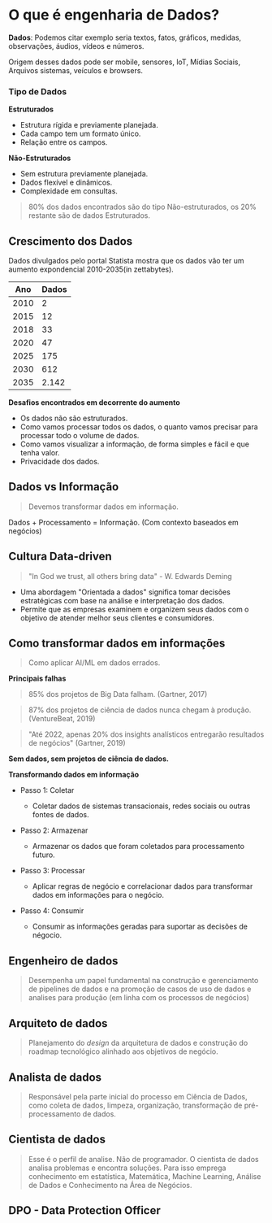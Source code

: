 # O que é engenharia de Dados?
  
**Dados**: Podemos citar exemplo seria textos, fatos, gráficos, medidas, observações, áudios, vídeos e números.  
  
Origem desses dados pode ser mobile, sensores, loT, Mídias Sociais, Arquivos sistemas, veículos e browsers.  
  
### Tipo de Dados  
  
**Estruturados**  
  
- Estrutura rígida e previamente planejada.
- Cada campo tem um formato único.
- Relação entre os campos.  
  
**Não-Estruturados**

- Sem estrutura previamente planejada.
- Dados flexível e dinâmicos.
- Complexidade em consultas.

> 80% dos dados encontrados são do tipo Não-estruturados, os 20% restante são de dados Estruturados.

## Crescimento dos Dados

Dados divulgados pelo portal Statista mostra que os dados vão ter um aumento expondencial 2010-2035(in zettabytes).

Ano   | Dados   |
----- | ------- |
2010  | 2       |
2015  | 12      |
2018  | 33      |
2020  | 47      |
2025  | 175     |
2030  | 612     |
2035  | 2.142   |

**Desafios encontrados em decorrente do aumento**

- Os dados não são estruturados.
- Como vamos processar todos os dados, o quanto vamos precisar para processar todo o volume de dados.
- Como vamos visualizar a informação, de forma simples e fácil e que tenha valor.
- Privacidade dos dados.

## Dados vs Informação

> Devemos transformar dados em informação.

Dados + Processamento = Informação. (Com contexto baseados em negócios)

## Cultura Data-driven

> "In God we trust, all others bring data" - W. Edwards Deming

- Uma abordagem "Orientada a dados" significa tomar decisões estratégicas com base na análise e interpretação dos dados.
- Permite que as empresas examinem e organizem seus dados com o objetivo de atender melhor seus clientes e consumidores.

## Como transformar dados em informações

> Como aplicar AI/ML em dados errados.

**Principais falhas**

> 85% dos projetos de Big Data falham. (Gartner, 2017)

> 87% dos projetos de ciência de dados nunca chegam à produção. (VentureBeat, 2019)

> "Até 2022, apenas 20% dos insights analísticos entregarão resultados de negócios" (Gartner, 2019)

**Sem dados, sem projetos de ciência de dados.**  
  
**Transformando dados em informação**

- Passo 1: Coletar

    - Coletar dados de sistemas transacionais, redes sociais ou outras fontes de dados.
- Passo 2: Armazenar

    - Armazenar os dados que foram coletados para processamento futuro.
- Passo 3: Processar

    - Aplicar regras de negócio e correlacionar dados para transformar dados em informações para o negócio.
- Passo 4: Consumir

    - Consumir as informações geradas para suportar as decisões de négocio.

## Engenheiro de dados

> Desempenha um papel fundamental na construção e gerenciamento de pipelines de dados e na promoção de casos de uso de dados e analises para produção (em linha com os processos de negócios)

## Arquiteto de dados

> Planejamento do *design* da arquitetura de dados e construção do roadmap tecnológico alinhado aos objetivos de negócio.

## Analista de dados

> Responsável pela parte inicial do processo em Ciência de Dados, como coleta de dados, limpeza, organização, transformação de pré-processamento de dados.

## Cientista de dados

> Esse é o perfil de analise. Não de programador. O cientista de dados analisa problemas e encontra soluções. Para isso emprega conhecimento em estatística, Matemática, Machine Learning, Análise de Dados e Conhecimento na Área de Negócios.

## DPO - Data Protection Officer


